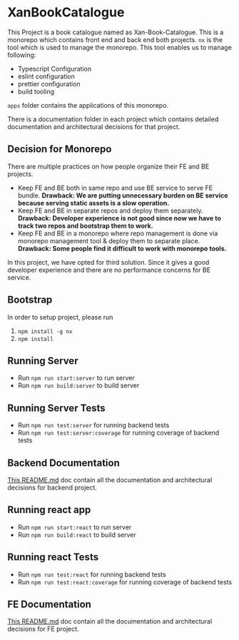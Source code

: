 # XanBookCatalogue
This Project is a book catalogue named as Xan-Book-Catalogue. This is a monorepo which contains front end and back end both projects. `nx` is the tool which is used to manage the monorepo. This tool enables us to manage following:
- Typescript Configuration
- eslint configuration
- prettier configuration
- build tooling

`apps` folder contains the applications of this monorepo. 

There is a documentation folder in each project which contains detailed documentation and architectural decisions for that project.

## Decision for Monorepo
There are multiple practices on how people organize their FE and BE projects.
- Keep FE and BE both in same repo and use BE service to serve FE bundle. **Drawback: We are putting unnecessary burden on BE service because serving static assets is a slow operation.**
- Keep FE and BE in separate repos and deploy them separately. **Drawback: Developer experience is not good since now we have to track two repos and bootstrap them to work.**
- Keep FE and BE in a monorepo where repo management is done via monorepo management tool & deploy them to separate place. **Drawback: Some people find it difficult to work with monorepo tools.**

In this project, we have opted for third solution. Since it gives a good developer experience and there are no performance concerns for BE service.

## Bootstrap
In order to setup project, please run 
1. `npm install -g nx`
2. `npm install`


## Running Server
- Run `npm run start:server` to run server
- Run `npm run build:server` to build server

## Running Server Tests
- Run `npm run test:server` for running backend tests
- Run `npm run test:server:coverage` for running coverage of backend tests

## Backend Documentation
[This README.md](./apps/xan-book-server/documentation/README.md) doc contain all the documentation and architectural decisions for backend project.

## Running react app
- Run `npm run start:react` to run server
- Run `npm run build:react` to build server

## Running react Tests
- Run `npm run test:react` for running backend tests
- Run `npm run test:react:coverage` for running coverage of backend tests

## FE Documentation
[This README.md](./apps//xan-book-react/documentation/README.md) doc contain all the documentation and architectural decisions for FE project.
